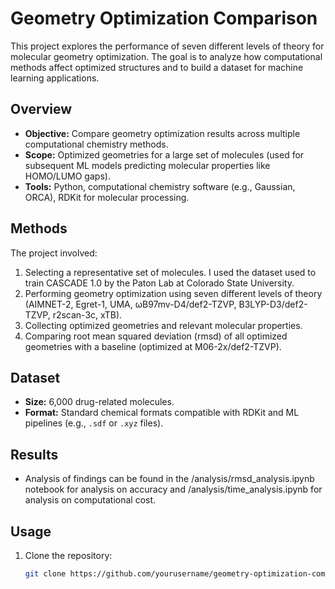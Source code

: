 # Geometry Optimization Comparison

This project explores the performance of seven different levels of theory for molecular geometry optimization. The goal is to analyze how computational methods affect optimized structures and to build a dataset for machine learning applications.

## Overview

- **Objective:** Compare geometry optimization results across multiple computational chemistry methods.
- **Scope:** Optimized geometries for a large set of molecules (used for subsequent ML models predicting molecular properties like HOMO/LUMO gaps).
- **Tools:** Python, computational chemistry software (e.g., Gaussian, ORCA), RDKit for molecular processing.

## Methods

The project involved:

1. Selecting a representative set of molecules. I used the dataset used to train CASCADE 1.0 by the Paton Lab at Colorado State University.
2. Performing geometry optimization using seven different levels of theory (AIMNET-2, Egret-1, UMA, ωB97mv-D4/def2-TZVP, B3LYP-D3/def2-TZVP, r2scan-3c, xTB).
3. Collecting optimized geometries and relevant molecular properties.
4. Comparing root mean squared deviation (rmsd) of all optimized geometries with a baseline (optimized at M06-2x/def2-TZVP).

## Dataset

- **Size:** 6,000 drug-related molecules.
- **Format:** Standard chemical formats compatible with RDKit and ML pipelines (e.g., `.sdf` or `.xyz` files).

## Results

- Analysis of findings can be found in the /analysis/rmsd_analysis.ipynb notebook for analysis on accuracy and /analysis/time_analysis.ipynb for analysis on computational cost.

## Usage

1. Clone the repository:
   ```bash
   git clone https://github.com/yourusername/geometry-optimization-comparison.git
